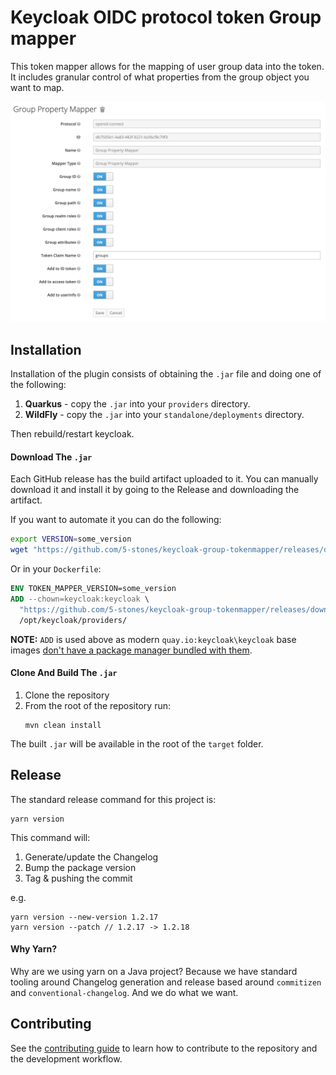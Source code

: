 # Keycloak OIDC protocol token Group mapper

This token mapper allows for the mapping of user group data into the token. It
includes granular control of what properties from the group object you want to
map.

![Screen Shot](./config.png)

## Installation

Installation of the plugin consists of obtaining the `.jar` file and doing
one of the following:

1. **Quarkus** - copy the `.jar` into your `providers` directory.
2. **WildFly** - copy the `.jar` into your `standalone/deployments` directory.

Then rebuild/restart keycloak.

#### Download The `.jar`

Each GitHub release has the build artifact uploaded to it. You can manually
download it and install it by going to the Release and downloading the artifact.

If you want to automate it you can do the following:

```sh
export VERSION=some_version
wget "https://github.com/5-stones/keycloak-group-tokenmapper/releases/download/v$VERSION/com.weare5stones.keycloak.tokenmapper-group-$VERSION.jar"
```
Or in your `Dockerfile`:

```Dockerfile
ENV TOKEN_MAPPER_VERSION=some_version
ADD --chown=keycloak:keycloak \
  "https://github.com/5-stones/keycloak-group-tokenmapper/releases/download/v$TOKEN_MAPPER_VERSION/com.weare5stones.keycloak.tokenmapper-group-$TOKEN_MAPPER_VERSION.jar" \
  /opt/keycloak/providers/
```

**NOTE:** `ADD` is used above as modern `quay.io:keycloak\keycloak` base images
[don't have a package manager bundled with them](https://www.keycloak.org/server/containers#_installing_additional_rpm_packages).

#### Clone And Build The `.jar`

1. Clone the repository
1. From the root of the repository run:
	```
	mvn clean install
	```

The built `.jar` will be available in the root of the `target` folder.

## Release

The standard release command for this project is:

```
yarn version
```

This command will:

1. Generate/update the Changelog
1. Bump the package version
1. Tag & pushing the commit

e.g.

```
yarn version --new-version 1.2.17
yarn version --patch // 1.2.17 -> 1.2.18
```

#### Why Yarn?

Why are we using yarn on a Java project? Because we have standard tooling around
Changelog generation and release based around `commitizen` and
`conventional-changelog`. And we do what we want.

## Contributing

See the [contributing guide](CONTRIBUTING.md) to learn how to contribute to the repository and the development workflow.
